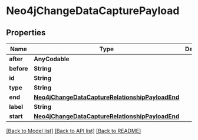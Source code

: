# Neo4jChangeDataCapturePayload

## Properties
Name | Type | Description | Notes
------------ | ------------- | ------------- | -------------
**after** | **AnyCodable** |  | 
**before** | **String** |  | 
**id** | **String** |  | 
**type** | **String** |  | 
**end** | [**Neo4jChangeDataCaptureRelationshipPayloadEnd**](Neo4jChangeDataCaptureRelationshipPayloadEnd.md) |  | 
**label** | **String** |  | 
**start** | [**Neo4jChangeDataCaptureRelationshipPayloadEnd**](Neo4jChangeDataCaptureRelationshipPayloadEnd.md) |  | 

[[Back to Model list]](../README.md#documentation-for-models) [[Back to API list]](../README.md#documentation-for-api-endpoints) [[Back to README]](../README.md)


